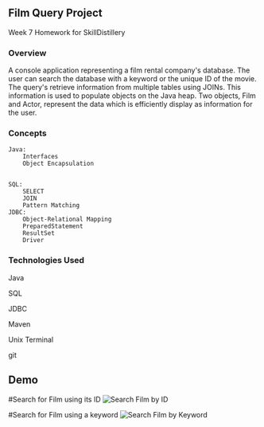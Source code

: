 ## Film Query Project

Week 7 Homework for SkillDistillery

### Overview

A console application representing a film rental company's database.  The user can search the database with a keyword or  the unique ID of the movie. The query's retrieve information from multiple tables using JOINs. This information is used to populate objects on the Java heap. Two objects, Film and Actor, represent the data which is efficiently display as information for the user.


### Concepts

	Java:
		Interfaces
		Object Encapsulation
		
		
	SQL:
		SELECT
		JOIN
		Pattern Matching
	JDBC:
		Object-Relational Mapping
		PreparedStatement
		ResultSet
		Driver


### Technologies Used

Java

SQL

JDBC

Maven

Unix Terminal

git


## Demo 

#Search for Film using its ID
![Search Film by ID](<https://user-images.githubusercontent.com/55298338/71800878-819a2c80-3016-11ea-8dea-091963e427d7.png>)


#Search for Film using a keyword
![Search Film by Keyword](<https://user-images.githubusercontent.com/55298338/71801019-e5bcf080-3016-11ea-8e88-9d1526e50e82.png>)
